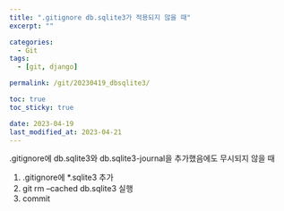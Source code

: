 ```yaml
---
title: ".gitignore db.sqlite3가 적용되지 않을 때"
excerpt: ""

categories:
  - Git
tags:
  - [git, django]

permalink: /git/20230419_dbsqlite3/

toc: true
toc_sticky: true

date: 2023-04-19
last_modified_at: 2023-04-21
---
```


.gitignore에 db.sqlite3와 db.sqlite3-journal을 추가했음에도 무시되지 않을 때

1. .gitignore에 *.sqlite3 추가
2. git rm –cached db.sqlite3 실행
3. commit